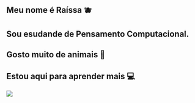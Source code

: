 ## Meu nome é Raíssa 🫐
## Sou esudande de Pensamento Computacional.
## Gosto muito de animais 🐶
## Estou aqui para aprender mais 💻
![](https://media1.tenor.com/m/uj0tiuNlwEIAAAAC/raven-teen.gif)

